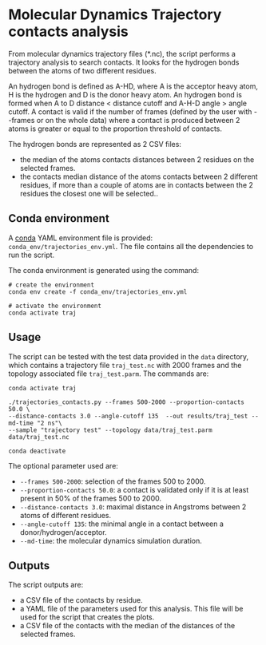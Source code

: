 # Molecular Dynamics Trajectory contacts analysis

From molecular dynamics trajectory files (*.nc), the script performs a trajectory analysis to search contacts. It 
looks for the hydrogen bonds between the atoms of two different residues. 

An hydrogen bond is defined as A-HD, where A is the acceptor heavy atom, H is the hydrogen and D is the donor heavy 
atom. An hydrogen bond is formed when A to D distance < distance cutoff and A-H-D angle > angle cutoff.
A contact is valid if the number of frames (defined by the user with --frames or on the whole data) where a contact 
is produced between 2 atoms is greater or equal to the proportion threshold of contacts.

The hydrogen bonds are represented as 2 CSV files:
   - the median of the atoms contacts distances between 2 residues on the selected frames.
   - the contacts median distance of the atoms contacts between 2 different residues, if more than a couple of atoms are
   in contacts between the 2 residues the closest one will be selected..

## Conda environment

A [conda](https://docs.conda.io/projects/conda/en/latest/index.html) YAML environment file is provided: 
`conda_env/trajectories_env.yml`. The file contains all the dependencies to run the script.

The conda environment is generated using the command:
```shell script
# create the environment
conda env create -f conda_env/trajectories_env.yml

# activate the environment
conda activate traj
```

## Usage

The script can be tested with the test data provided in the `data` directory, which contains a trajectory file 
`traj_test.nc` with 2000 frames and the topology associated file `traj_test.parm`. The commands are:

```shell script
conda activate traj

./trajectories_contacts.py --frames 500-2000 --proportion-contacts 50.0 \
--distance-contacts 3.0 --angle-cutoff 135  --out results/traj_test --md-time "2 ns"\
--sample "trajectory test" --topology data/traj_test.parm  data/traj_test.nc

conda deactivate
```

The optional parameter used are:
- `--frames 500-2000`: selection of the frames 500 to 2000.
- `--proportion-contacts 50.0`: a contact is validated only if it is at least present in 50% of the frames 500 to 2000.
- `--distance-contacts 3.0`: maximal distance in Angstroms between 2 atoms of different residues.
- `--angle-cutoff 135`: the minimal angle in a contact between a donor/hydrogen/acceptor.
- `--md-time`: the molecular dynamics simulation duration.

## Outputs

The script outputs are:
- a CSV file of the contacts by residue.
- a YAML file of the parameters used for this analysis. This file will be used for the script that creates the plots.
- a CSV file of the contacts with the median of the distances of the selected frames.